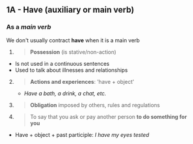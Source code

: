 ## 1A - Have (auxiliary or main verb)

### As a *main verb*
We don't usually contract **have** when it is a main verb  

1. >**Possession** (is stative/non-action)
  - Is not used in a continuous sentences  
  - Used to talk about illnesses and relationships  

2.  >**Actions and experiences**: 'have + object'  
    - *Have a bath, a drink, a chat, etc.*

3. >**Obligation** imposed by others, rules and regulations  

4. >To say that you ask or pay another person **to do something for you**  
  - Have + object + past participle: *I have my eyes tested*  
  
